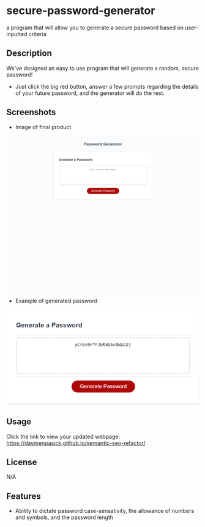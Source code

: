# secure-password-generator
a program that will allow you to generate a secure password based on user-inputted criteria


## Description

 We've designed an easy to use program that will generate a random, secure password!

- Just click the big red button, answer a few prompts regarding the details of your future password, and the generator will do the rest.

## Screenshots

- Image of final product 

![comeplted product website screenshot](./Assets/imgs/password-generator-full%20page.png)

- Example of generated password 

![comeplted product website screenshot](./Assets/imgs/password-generator-active.png) 


## Usage

Click the link to view your updated webpage: 
https://daymenpasick.github.io/semantic-seo-refactor/


## License

N/A

## Features

 - Ability to dictate password case-sensativity, the allowance of numbers and symbols, and the password length